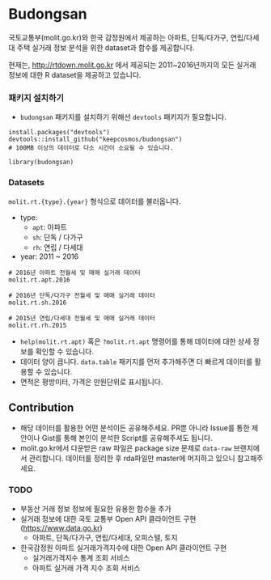 # Budongsan
국토교통부(molit.go.kr)와 한국 감정원에서 제공하는 아파트, 단독/다가구, 연립/다세대 주택 실거래 정보 분석을 위한 dataset과 함수를 제공합니다.

현재는, http://rtdown.molit.go.kr 에서 제공되는 2011~2016년까지의 모든 실거래 정보에 대한 R dataset을 제공하고 있습니다.

### 패키지 설치하기
* `budongsan` 패키지를 설치하기 위해선 `devtools` 패키지가 필요합니다.

```{r}
install.packages("devtools")
devtools::install_github("keepcosmos/budongsan")
# 100MB 이상의 데이터로 다소 시간이 소요될 수 있습니다.

library(budongsan)
```

### Datasets
`molit.rt.{type}.{year}` 형식으로 데이터를 불러옵니다.
* type:
  - `apt`: 아파트
  - `sh`: 단독 / 다가구
  - `rh`: 연립 / 다세대
* year: 2011 ~ 2016

```{r}
# 2016년 아파트 전월세 및 매매 실거래 데이터
molit.rt.apt.2016

# 2016년 단독/다가구 전월세 및 매매 실거래 데이터
molit.rt.sh.2016

# 2015년 연립/다세대 전월세 및 매매 실거래 데이터
molit.rt.rh.2015
```
* `help(molit.rt.apt)` 혹은 `?molit.rt.apt` 명령어를 통해 데이터에 대한 상세 정보를 확인할 수 있습니다.
* 데이터 양이 큽니다. `data.table` 패키지를 먼저 추가해주면 더 빠르게 데이터를 활용할 수 있습니다.
* 면적은 평방미터, 가격은 만원단위로 표시됩니다.

## Contribution
* 해당 데이터를 활용한 어떤 분석이든 공유해주세요. PR뿐 아니라 Issue를 통한 제안이나 Gist를 통해 본인이 분석한 Script를 공유해주셔도 됩니다.
* molit.go.kr에서 다운받은 raw 파일은 package size 문제로 `data-raw` 브랜치에서 관리합니다. 데이터를 정리한 후 rda파일만 master에 머지하고 있으니 참고해주세요.

### TODO
* 부동산 거래 정보 정보에 필요한 유용한 함수들 추가
* 실거래 정보에 대한 국토 교통부 Open API 클라이언트 구현 (https://www.data.go.kr)
  * 아파트, 단독/다가구, 연립/다세대, 오피스텔, 토지
* 한국감정원 아파트 실거래가격지수에 대한 Open API 클라이언트 구현
  * 실거래가격지수 통계 조회 서비스
  * 아파트 실거래 가격 지수 조회 서비스
